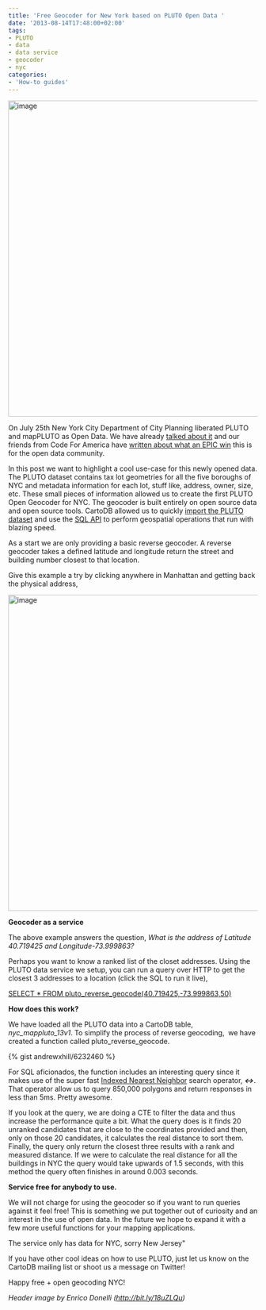 ```yaml
---
title: 'Free Geocoder for New York based on PLUTO Open Data '
date: '2013-08-14T17:48:00+02:00'
tags:
- PLUTO
- data
- data service
- geocoder
- nyc
categories:
- 'How-to guides'
---
```


<img alt="image" src="http://cartodb.s3.amazonaws.com/tumblr/posts/flatiron-1.jpg" width="637px"/>

On July 25th New York City Department of City Planning liberated PLUTO and mapPLUTO as Open Data. We have already <a href="http://blog.cartodb.com/post/57786792357/pluto-is-back">talked about it</a> and our friends from Code For America have <a href="http://codeforamerica.org/2013/07/25/epic-win-for-nycs-open-data-community-pluto-is-free/">written about what an EPIC win</a> this is for the open data community.

In this post we want to highlight a cool use-case for this newly opened data. The PLUTO dataset contains tax lot geometries for all the five boroughs of NYC and metadata information for each lot, stuff like, address, owner, size, etc. These small pieces of information allowed us to create the first PLUTO Open Geocoder for NYC. The geocoder is built entirely on open source data and open source tools. CartoDB allowed us to quickly <a href="https://github.com/CartoDB/cartodb-pluto">import the PLUTO dataset</a> and use the <a href="http://developers.cartodb.com/documentation/sql-api.html">SQL API</a> to perform geospatial operations that run with blazing speed.

As a start we are only providing a basic reverse geocoder. A reverse geocoder takes a defined latitude and longitude return the street and building number closest to that location. 

Give this example a try by clicking anywhere in Manhattan and getting back the physical address,

<a href="http://dl.dropboxusercontent.com/u/580074/reverse_geocoder/leaflet_pluto_reverse_geocoder.html"><img alt="image" src="http://i.imgur.com/W6jWnjC.png" width="637"/></a>

**Geocoder as a service**

The above example answers the question, _What is the address of Latitude 40.719425 and Longitude-73.999863?_

Perhaps you want to know a ranked list of the closet addresses. Using the PLUTO data service we setup, you can run a query over HTTP to get the closest 3 addresses to a location (click the SQL to run it live),

<a href="http://pluto.cartodb.com/api/v2/sql?q=SELECT%20*%20FROM%20pluto_reverse_geocode(40.719425,-73.999863,50)">SELECT * FROM pluto_reverse_geocode(40.719425,-73.999863,50)</a>

**How does this work?**

We have loaded all the PLUTO data into a CartoDB table, _nyc_mappluto_13v1_. To simplify the process of reverse geocoding,  we have created a function called pluto_reverse_geocode.

{% gist andrewxhill/6232460 %}

For SQL aficionados, the function includes an interesting query since it makes use of the super fast <a href="http://blog.opengeo.org/2011/09/28/indexed-nearest-neighbour-search-in-postgis/">Indexed Nearest </a><a href="http://blog.opengeo.org/2011/09/28/indexed-nearest-neighbour-search-in-postgis/">Neighbor</a> search operator, **_&lt;-&gt;_**. That operator allow us to query 850,000 polygons and return responses in less than 5ms. Pretty awesome.

If you look at the query, we are doing a CTE to filter the data and thus increase the performance quite a bit. What the query does is it finds 20 unranked candidates that are close to the coordinates provided and then, only on those 20 candidates, it calculates the real distance to sort them. Finally, the query only return the closest three results with a rank and measured distance. If we were to calculate the real distance for all the buildings in NYC the query would take upwards of 1.5 seconds, with this method the query often finishes in around 0.003 seconds.

**Service free for anybody to use.** 

We will not charge for using the geocoder so if you want to run queries against it feel free! This is something we put together out of curiosity and an interest in the use of open data. In the future we hope to expand it with a few more useful functions for your mapping applications.

The service only has data for NYC, sorry New Jersey"

If you have other cool ideas on how to use PLUTO, just let us know on the CartoDB mailing list or shoot us a message on Twitter!

Happy free + open geocoding NYC!

_Header image by Enrico Donelli (<a href="http://bit.ly/18uZLQu">http://bit.ly/18uZLQu</a>)_
